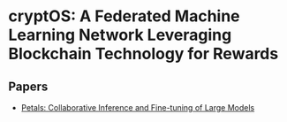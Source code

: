 # cryptOS: A Federated Machine Learning Network Leveraging Blockchain Technology for Rewards

## Papers

* [Petals: Collaborative Inference and Fine-tuning of Large Models](https://arxiv.org/abs/2209.01188)
